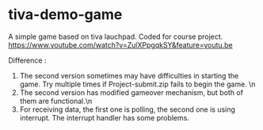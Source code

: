 # tiva-demo-game
A simple game based on tiva lauchpad. Coded for course project.
https://www.youtube.com/watch?v=ZulXPpgqkSY&feature=youtu.be

Difference : 
1. The second version sometimes may have difficulties in starting the game. Try multiple times if Project-submit.zip fails to begin the game. \n
2. The second version has modified gameover mechanism, but both of them are functional.\n
3. For receiving data, the first one is polling, the second one is using interrupt. The interrupt handler has some problems.

